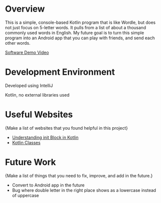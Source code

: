 # Overview

This is a simple, console-based Kotlin program that is like Wordle, but does not just focus on 5-letter words. It pulls from a list of about a thousand commonly used words in English. My future goal is to turn this simple program into an Android app that you can play with friends, and send each other words. 

[Software Demo Video](http://youtube.link.goes.here)

# Development Environment

Developed using IntelliJ

Kotlin, no external libraries used

# Useful Websites

{Make a list of websites that you found helpful in this project}
* [Understanding init Block in Kotlin](https://blog.mindorks.com/understanding-init-block-in-kotlin)
* [Kotlin Classes](https://kotlinlang.org/docs/classes.html)

# Future Work

{Make a list of things that you need to fix, improve, and add in the future.}
* Convert to Android app in the future
* Bug where double letter in the right place shows as a lowercase instead of uppercase

